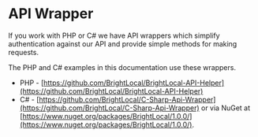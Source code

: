 # API Wrapper

If you work with PHP or C# we have API wrappers which simplify authentication against our API and provide simple methods for making requests.

The PHP and C# examples in this documentation use these wrappers.

* PHP - [https://github.com/BrightLocal/BrightLocal-API-Helper](https://github.com/BrightLocal/BrightLocal-API-Helper)
* C# - [https://github.com/BrightLocal/C-Sharp-Api-Wrapper](https://github.com/BrightLocal/C-Sharp-Api-Wrapper) or via NuGet at [https://www.nuget.org/packages/BrightLocal/1.0.0/](https://www.nuget.org/packages/BrightLocal/1.0.0/).
